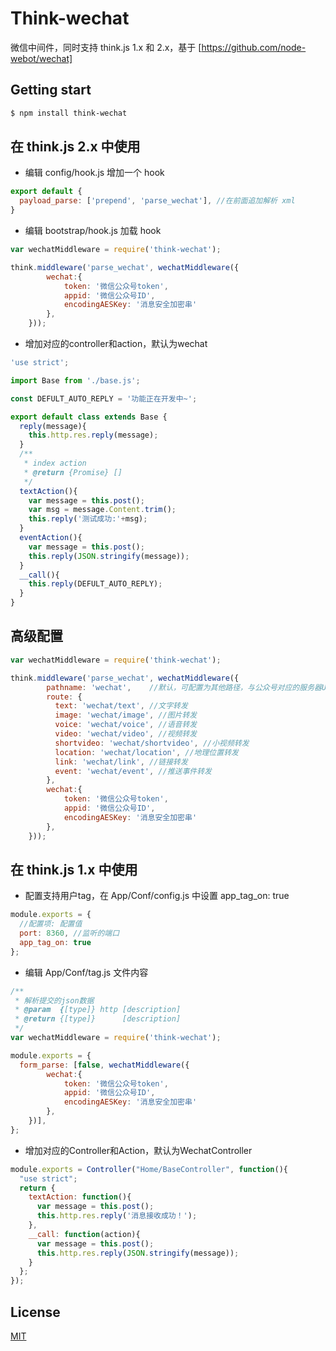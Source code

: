 # Think-wechat

微信中间件，同时支持 think.js 1.x 和 2.x，基于 [https://github.com/node-webot/wechat]

## Getting start

```bash
$ npm install think-wechat
```

## 在 think.js 2.x 中使用

* 编辑 config/hook.js 增加一个 hook

```js
export default {
  payload_parse: ['prepend', 'parse_wechat'], //在前面追加解析 xml
}
```

* 编辑 bootstrap/hook.js 加载 hook

```js
var wechatMiddleware = require('think-wechat');

think.middleware('parse_wechat', wechatMiddleware({
        wechat:{
            token: '微信公众号token',
            appid: '微信公众号ID',
            encodingAESKey: '消息安全加密串'
        },
    }));
```

* 增加对应的controller和action，默认为wechat

```js
'use strict';

import Base from './base.js';

const DEFULT_AUTO_REPLY = '功能正在开发中~';

export default class extends Base {
  reply(message){
    this.http.res.reply(message);
  }
  /**
   * index action
   * @return {Promise} []
   */
  textAction(){
    var message = this.post();
    var msg = message.Content.trim();
    this.reply('测试成功:'+msg);
  }
  eventAction(){
    var message = this.post();
    this.reply(JSON.stringify(message));
  }
  __call(){
    this.reply(DEFULT_AUTO_REPLY);
  }
}
```

## 高级配置

```js
var wechatMiddleware = require('think-wechat');

think.middleware('parse_wechat', wechatMiddleware({
        pathname: 'wechat',    //默认，可配置为其他路径，与公众号对应的服务器URL设置一致
        route: {
          text: 'wechat/text', //文字转发
          image: 'wechat/image', //图片转发
          voice: 'wechat/voice', //语音转发
          video: 'wechat/video', //视频转发
          shortvideo: 'wechat/shortvideo', //小视频转发
          location: 'wechat/location', //地理位置转发
          link: 'wechat/link', //链接转发
          event: 'wechat/event', //推送事件转发
        },
        wechat:{
            token: '微信公众号token',
            appid: '微信公众号ID',
            encodingAESKey: '消息安全加密串'
        },
    }));
```

## 在 think.js 1.x 中使用

* 配置支持用户tag，在 App/Conf/config.js 中设置 app_tag_on: true

```js
module.exports = {
  //配置项: 配置值
  port: 8360, //监听的端口
  app_tag_on: true
};
```

* 编辑 App/Conf/tag.js 文件内容

```js
/**
 * 解析提交的json数据
 * @param  {[type]} http [description]
 * @return {[type]}      [description]
 */
var wechatMiddleware = require('think-wechat'); 

module.exports = {
  form_parse: [false, wechatMiddleware({
        wechat:{
            token: '微信公众号token',
            appid: '微信公众号ID',
            encodingAESKey: '消息安全加密串'
        },
    })],
};
```

* 增加对应的Controller和Action，默认为WechatController

```js
module.exports = Controller("Home/BaseController", function(){
  "use strict";
  return {
    textAction: function(){
      var message = this.post();
      this.http.res.reply('消息接收成功！');
    },
    __call: function(action){
      var message = this.post();
      this.http.res.reply(JSON.stringify(message));
    }
  };
});
```

## License

[MIT](LICENSE)
